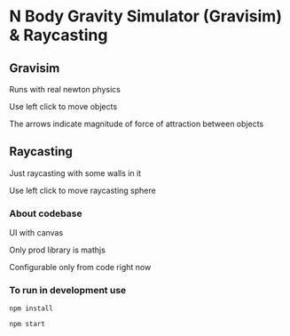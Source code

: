 # N Body Gravity Simulator (Gravisim) & Raycasting

## Gravisim
Runs with real newton physics

Use left click to move objects

The arrows indicate magnitude of force of attraction between objects

## Raycasting
Just raycasting with some walls in it

Use left click to move raycasting sphere

### About codebase
UI with canvas

Only prod library is mathjs

Configurable only from code right now

### To run in development use
```
npm install
```
```
npm start
```